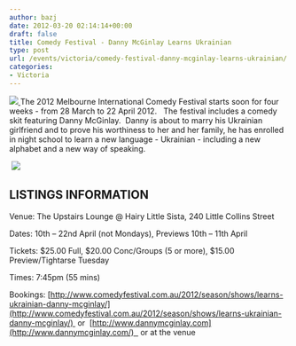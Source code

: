 ```yaml
---
author: bazj
date: 2012-03-20 02:14:14+00:00
draft: false
title: Comedy Festival - Danny McGinlay Learns Ukrainian
type: post
url: /events/victoria/comedy-festival-danny-mcginlay-learns-ukrainian/
categories:
- Victoria
---
```


[![](http://www.ozeukes.com/wp-content/uploads/2012/03/melbourne-comedy-festival-thumb.jpg)
](http://www.ozeukes.com/wp-content/uploads/2012/03/melbourne-comedy-festival-thumb.jpg)The 2012 Melbourne International Comedy Festival starts soon for four weeks - from 28 March to 22 April 2012.   The festival includes a comedy skit featuring Danny McGinlay.  Danny is about to marry his Ukrainian girlfriend and to prove his worthiness to her and her family, he has enrolled in night school to learn a new language - Ukrainian - including a new alphabet and a new way of speaking.



 [![](http://www.ozeukes.com/wp-content/uploads/2012/03/Danny-McGinlay-Learns-Ukrainian-2.jpg)
](http://www.ozeukes.com/wp-content/uploads/2012/03/Danny-McGinlay-Learns-Ukrainian-2.jpg)


## LISTINGS INFORMATION 


Venue: The Upstairs Lounge @ Hairy Little Sista, 240 Little Collins Street  

Dates: 10th – 22nd April (not Mondays), Previews 10th – 11th April  

Tickets: $25.00 Full, $20.00 Conc/Groups (5 or more), $15.00 Preview/Tightarse Tuesday 

Times: 7:45pm (55 mins) 

Bookings: [http://www.comedyfestival.com.au/2012/season/shows/learns-ukrainian-danny-mcginlay/](http://www.comedyfestival.com.au/2012/season/shows/learns-ukrainian-danny-mcginlay/)  or  [http://www.dannymcginlay.com](http://www.dannymcginlay.com/)   or at the venue
